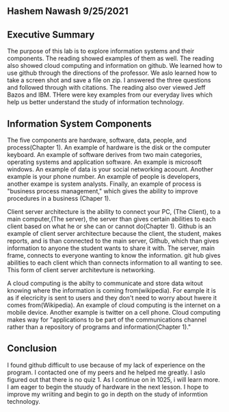 ## Hashem Nawash 9/25/2021

## Executive Summary
The purpose of this lab is to explore information systems and their components. The reading showed examples of them as well. The reading also showed cloud computing and information on github. We learned how to use github through the directions of the professor. We aslo learned how to take a screen shot and save a file on zip. I answered the three questions and followed through with citations. The reading also over viewed Jeff Bazos and IBM. THere were key examples from our everyday lives which help us better understand the study of information technology. 

## Information System Components
The five components are hardware, software, data, people, and process(Chapter 1). An example of hardware is the disk or the computer keyboard. An example of software derives from two main categories, operating systems and application software. An example is microsoft windows. An example of data is your social networking acoount. Another example is your phone number. An example of people is developers, another exampe is system analysts. Finally, an example of process is "business process management," which gives the ability to improve procedures in a business (Chaper 1).

Client server architecture is the ability to connect your PC, (The Client), to a main computer,(The server), the server than gives certain abilities to each client based on what he or she can or cannot do(Chapter 1). Github is an example of client server architecture because the client, the student, makes reports, and is than connected to the main server, Github, which than gives information to anyone the student wants to share it with. The server, main frame, connects to everyone wanting to know the information. git hub gives abilities to each client which than connects information to all wanting to see. This form of client server architevture is networking. 

A cloud computing is the abilty to communicate and store data witout knowing where the information is coming from(wikipedia). For eample it is as if elecricity is sent to users and they don't need to worry about hwere it comes from(Wikipedia). An example of cloud computing is the internet on a mobile device. Another example is twitter on a cell phone.  Cloud computing makes way for "applications to be part of the communications channel rather than a repository of programs and information(Chapter 1)."

## Conclusion
 I found github difficult to use because of my lack of experience on the program. I contacted one of my peers and he helped me greatly. I aslo figured out that there is no quiz 1.
 As I continue on in 1025, i will learn more. I am eager to begin the stuudy of hardware in the next lesson. I hope to improve my wriiting and begin to go in depth on the study of informtion technology.  
